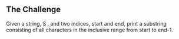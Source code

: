 ## The Challenge

Given a string, S , and two indices, start and  end, print a substring consisting of all characters in the inclusive range from start to end-1.

